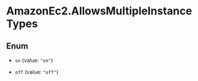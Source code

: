 # AmazonEc2.AllowsMultipleInstanceTypes

## Enum


* `on` (value: `"on"`)

* `off` (value: `"off"`)


